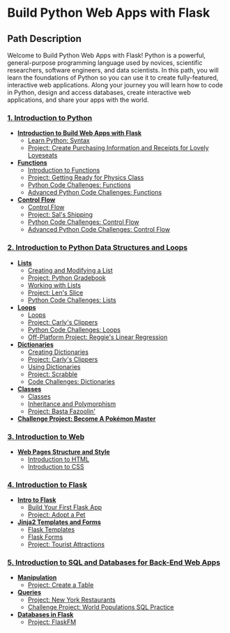 # Build Python Web Apps with Flask

## Path Description

Welcome to Build Python Web Apps with Flask! Python is a powerful, general-purpose programming language used by novices, scientific researchers, software engineers, and data scientists. In this path, you will learn the foundations of Python so you can use it to create fully-featured, interactive web applications. Along your journey you will learn how to code in Python, design and access databases, create interactive web applications, and share your apps with the world.

### [1. Introduction to Python](python_intro)
  - **[Introduction to Build Web Apps with Flask](python_intro/web_app_intro)**
    * [Learn Python: Syntax](python_intro/web_app_intro/lesson)
    * [Project: Create Purchasing Information and Receipts for Lovely Loveseats](python_intro/web_app_intro/project)
  - **[Functions](python_intro/function)**
    * [Introduction to Functions](python_intro/function/lesson)
    * [Project: Getting Ready for Physics Class](python_intro/function/project)
    * [Python Code Challenges: Functions](python_intro/function/article)
    * [Advanced Python Code Challenges: Functions](python_intro/function/article_advanced)
  - **[Control Flow](python_intro/control_flow)**
    * [Control Flow](python_intro/control_flow/lesson)
    * [Project: Sal's Shipping](python_intro/control_flow/project)
    * [Python Code Challenges: Control Flow](python_intro/control_flow/article)
    * [Advanced Python Code Challenges: Control Flow](python_intro/control_flow/article_advanced)
    
  ### [2. Introduction to Python Data Structures and Loops](data_structures_and_loops)
  - **[Lists](data_structures_and_loops/lists)**
    * [Creating and Modifying a List](data_structures_and_loops/lists/lesson)
    * [Project: Python Gradebook](data_structures_and_loops/lists/project)
    * [Working with Lists](data_structures_and_loops/lists/lesson2)
    * [Project: Len's Slice](data_structures_and_loops/lists/project2)
    * [Python Code Challenges: Lists](python_intro/lists/article)
  - **[Loops](data_structures_and_loops/loops)**
    * [Loops](data_structures_and_loops/loops/lesson)
    * [Project: Carly's Clippers](data_structures_and_loops/loops/project)
    * [Python Code Challenges: Loops](python_intro/loops/challenge)
    * [Off-Platform Project: Reggie's Linear Regression](python_intro/loops/project2)
  - **[Dictionaries](data_structures_and_loops/dictionaries)**
    * [Creating Dictionaries](data_structures_and_loops/dictionaries/lesson)
    * [Project: Carly's Clippers](data_structures_and_loops/dictionaries/project)
    * [Using Dictionaries](data_structures_and_loops/dictionaries/lesson2)
    * [Project: Scrabble](python_intro/dictionaries/project)
    * [Code Challenges: Dictionaries](python_intro/dictionaries/challenge)
  - **[Classes](data_structures_and_loops/classes)**
    * [Classes](data_structures_and_loops/classes/lesson)
    * [Inheritance and Polymorphism](data_structures_and_loops/classes/lesson2)
    * [Project: Basta Fazoolin'](data_structures_and_loops/classes/project)
  - **[Challenge Project: Become A Pokémon Master](data_structures_and_loops/challenge_project/pokemon)**
  ### [3. Introduction to Web](web)
  - **[Web Pages Structure and Style](web)**
    * [Introduction to HTML](web/html)
    * [Introduction to CSS](web/css)
  ### [4. Introduction to Flask](flask)
  - **[Intro to Flask](flask/intro)**
    * [Build Your First Flask App](flask/intro/lesson)
    * [Project: Adopt a Pet](flask/intro/project)
  - **[Jinja2 Templates and Forms](flask/jinja2)**
    * [Flask Templates](flask/jinja2/lesson)
    * [Flask Forms](flask/jinja2/lesson2)
    * [Project: Tourist Attractions](flask/jinja2/project)
   ### [5. Introduction to SQL and Databases for Back-End Web Apps](sql)
  - **[Manipulation](sql/manipulation)**
    * [Project: Create a Table](sql/manipulation/project)
  - **[Queries](sql/queries)**
    * [Project: New York Restaurants](sql/queries/project)
    * [Challenge Project: World Populations SQL Practice](sql/queries/challenge)
  - **[Databases in Flask](sql/databases)**
    * [Project: FlaskFM](sql/databases/project)
